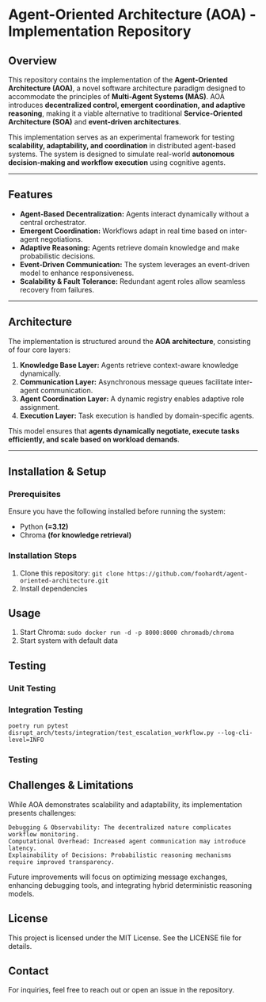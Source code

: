 # Agent-Oriented Architecture (AOA) - Implementation Repository  

## Overview  
This repository contains the implementation of the **Agent-Oriented Architecture (AOA)**, a novel software architecture paradigm designed to accommodate the principles of **Multi-Agent Systems (MAS)**. AOA introduces **decentralized control, emergent coordination, and adaptive reasoning**, making it a viable alternative to traditional **Service-Oriented Architecture (SOA)** and **event-driven architectures**.  

This implementation serves as an experimental framework for testing **scalability, adaptability, and coordination** in distributed agent-based systems. The system is designed to simulate real-world **autonomous decision-making and workflow execution** using cognitive agents.  

---

## Features  
- **Agent-Based Decentralization:** Agents interact dynamically without a central orchestrator.  
- **Emergent Coordination:** Workflows adapt in real time based on inter-agent negotiations.  
- **Adaptive Reasoning:** Agents retrieve domain knowledge and make probabilistic decisions.  
- **Event-Driven Communication:** The system leverages an event-driven model to enhance responsiveness.  
- **Scalability & Fault Tolerance:** Redundant agent roles allow seamless recovery from failures.  

---

## Architecture  
The implementation is structured around the **AOA architecture**, consisting of four core layers:  

1. **Knowledge Base Layer:** Agents retrieve context-aware knowledge dynamically.  
2. **Communication Layer:** Asynchronous message queues facilitate inter-agent communication.  
3. **Agent Coordination Layer:** A dynamic registry enables adaptive role assignment.  
4. **Execution Layer:** Task execution is handled by domain-specific agents.  

This model ensures that **agents dynamically negotiate, execute tasks efficiently, and scale based on workload demands**.  

---

## Installation & Setup  
### **Prerequisites**  
Ensure you have the following installed before running the system:  
- Python **(=3.12)**  
- Chroma **(for knowledge retrieval)**  

### **Installation Steps**  
1. Clone this repository: `git clone https://github.com/foohardt/agent-oriented-architecture.git`
2. Install dependencies

## Usage
1. Start Chroma: `sudo docker run -d -p 8000:8000 chromadb/chroma`
2. Start system with default data


## Testing

### Unit Testing

### Integration Testing
`poetry run pytest disrupt_arch/tests/integration/test_escalation_workflow.py --log-cli-level=INFO`

### Testing

## Challenges & Limitations



While AOA demonstrates scalability and adaptability, its implementation presents challenges:

    Debugging & Observability: The decentralized nature complicates workflow monitoring.
    Computational Overhead: Increased agent communication may introduce latency.
    Explainability of Decisions: Probabilistic reasoning mechanisms require improved transparency.

Future improvements will focus on optimizing message exchanges, enhancing debugging tools, and integrating hybrid deterministic reasoning models.

## License

This project is licensed under the MIT License. See the LICENSE file for details.

## Contact

For inquiries, feel free to reach out or open an issue in the repository.